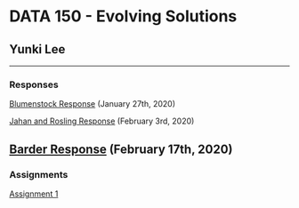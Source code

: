 # DATA 150 - Evolving Solutions
## Yunki Lee
---
### Responses
[Blumenstock Response](https://yunkichristian.github.io/work/blumenstock) (January 27th, 2020)

[Jahan and Rosling Response](https://yunkichristian.github.io/work/Jahan%20and%20Rosling%20Response) (February 3rd, 2020)

[Barder Response](https://yunkichristian.github.io/work/Barder%20Response) (February 17th, 2020)
---
### Assignments
[Assignment 1](https://yunkichristian.github.io/work/Assignment%1) 
